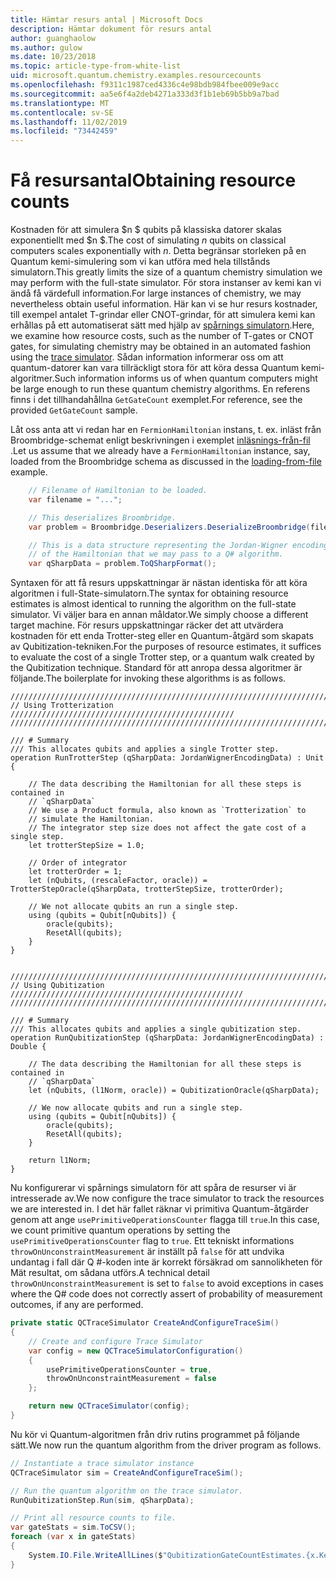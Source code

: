 ```yaml
---
title: Hämtar resurs antal | Microsoft Docs
description: Hämtar dokument för resurs antal
author: guanghaolow
ms.author: gulow
ms.date: 10/23/2018
ms.topic: article-type-from-white-list
uid: microsoft.quantum.chemistry.examples.resourcecounts
ms.openlocfilehash: f9311c1987ced4336c4e98bdb984fbee009e9acc
ms.sourcegitcommit: aa5e6f4a2deb4271a333d3f1b1eb69b5bb9a7bad
ms.translationtype: MT
ms.contentlocale: sv-SE
ms.lasthandoff: 11/02/2019
ms.locfileid: "73442459"
---
```

# <a name="obtaining-resource-counts"></a><span data-ttu-id="d3d19-103">Få resursantal</span><span class="sxs-lookup"><span data-stu-id="d3d19-103">Obtaining resource counts</span></span>

<span data-ttu-id="d3d19-104">Kostnaden för att simulera $n $ qubits på klassiska datorer skalas exponentiellt med $n $.</span><span class="sxs-lookup"><span data-stu-id="d3d19-104">The cost of simulating $n$ qubits on classical computers scales exponentially with $n$.</span></span> <span data-ttu-id="d3d19-105">Detta begränsar storleken på en Quantum kemi-simulering som vi kan utföra med hela tillstånds simulatorn.</span><span class="sxs-lookup"><span data-stu-id="d3d19-105">This greatly limits the size of a quantum chemistry simulation we may perform with the full-state simulator.</span></span> <span data-ttu-id="d3d19-106">För stora instanser av kemi kan vi ändå få värdefull information.</span><span class="sxs-lookup"><span data-stu-id="d3d19-106">For large instances of chemistry, we may nevertheless obtain useful information.</span></span> <span data-ttu-id="d3d19-107">Här kan vi se hur resurs kostnader, till exempel antalet T-grindar eller CNOT-grindar, för att simulera kemi kan erhållas på ett automatiserat sätt med hjälp av [spårnings simulatorn](xref:microsoft.quantum.machines.qc-trace-simulator.intro).</span><span class="sxs-lookup"><span data-stu-id="d3d19-107">Here, we examine how resource costs, such as the number of T-gates or CNOT gates, for simulating chemistry may be obtained in an automated fashion using the [trace simulator](xref:microsoft.quantum.machines.qc-trace-simulator.intro).</span></span> <span data-ttu-id="d3d19-108">Sådan information informerar oss om att quantum-datorer kan vara tillräckligt stora för att köra dessa Quantum kemi-algoritmer.</span><span class="sxs-lookup"><span data-stu-id="d3d19-108">Such information informs us of when quantum computers might be large enough to run these quantum chemistry algorithms.</span></span> <span data-ttu-id="d3d19-109">En referens finns i det tillhandahållna `GetGateCount` exemplet.</span><span class="sxs-lookup"><span data-stu-id="d3d19-109">For reference, see the provided `GetGateCount` sample.</span></span>

<span data-ttu-id="d3d19-110">Låt oss anta att vi redan har en `FermionHamiltonian` instans, t. ex. inläst från Broombridge-schemat enligt beskrivningen i exemplet [inläsnings-från-fil](xref:microsoft.quantum.chemistry.examples.loadhamiltonian) .</span><span class="sxs-lookup"><span data-stu-id="d3d19-110">Let us assume that we already have a `FermionHamiltonian` instance, say, loaded from the Broombridge schema as discussed in the [loading-from-file](xref:microsoft.quantum.chemistry.examples.loadhamiltonian) example.</span></span> 

```csharp
    // Filename of Hamiltonian to be loaded.
    var filename = "...";

    // This deserializes Broombridge.
    var problem = Broombridge.Deserializers.DeserializeBroombridge(filename).ProblemDescriptions.First();

    // This is a data structure representing the Jordan-Wigner encoding 
    // of the Hamiltonian that we may pass to a Q# algorithm.
    var qSharpData = problem.ToQSharpFormat();
```

<span data-ttu-id="d3d19-111">Syntaxen för att få resurs uppskattningar är nästan identiska för att köra algoritmen i full-State-simulatorn.</span><span class="sxs-lookup"><span data-stu-id="d3d19-111">The syntax for obtaining resource estimates is almost identical to running the algorithm on the full-state simulator.</span></span> <span data-ttu-id="d3d19-112">Vi väljer bara en annan måldator.</span><span class="sxs-lookup"><span data-stu-id="d3d19-112">We simply choose a different target machine.</span></span> <span data-ttu-id="d3d19-113">För resurs uppskattningar räcker det att utvärdera kostnaden för ett enda Trotter-steg eller en Quantum-åtgärd som skapats av Qubitization-tekniken.</span><span class="sxs-lookup"><span data-stu-id="d3d19-113">For the purposes of resource estimates, it suffices to evaluate the cost of a single Trotter step, or a quantum walk created by the Qubitization technique.</span></span> <span data-ttu-id="d3d19-114">Standard för att anropa dessa algoritmer är följande.</span><span class="sxs-lookup"><span data-stu-id="d3d19-114">The boilerplate for invoking these algorithms is as follows.</span></span>

```qsharp
//////////////////////////////////////////////////////////////////////////
// Using Trotterization //////////////////////////////////////////////////
//////////////////////////////////////////////////////////////////////////

/// # Summary
/// This allocates qubits and applies a single Trotter step.
operation RunTrotterStep (qSharpData: JordanWignerEncodingData) : Unit {
    
    // The data describing the Hamiltonian for all these steps is contained in
    // `qSharpData`
    // We use a Product formula, also known as `Trotterization` to
    // simulate the Hamiltonian.
    // The integrator step size does not affect the gate cost of a single step.
    let trotterStepSize = 1.0;
    
    // Order of integrator
    let trotterOrder = 1;
    let (nQubits, (rescaleFactor, oracle)) = TrotterStepOracle(qSharpData, trotterStepSize, trotterOrder);
    
    // We not allocate qubits an run a single step.
    using (qubits = Qubit[nQubits]) {
        oracle(qubits);
        ResetAll(qubits);
    }
}


//////////////////////////////////////////////////////////////////////////
// Using Qubitization ////////////////////////////////////////////////////
//////////////////////////////////////////////////////////////////////////

/// # Summary
/// This allocates qubits and applies a single qubitization step.
operation RunQubitizationStep (qSharpData: JordanWignerEncodingData) : Double {
    
    // The data describing the Hamiltonian for all these steps is contained in
    // `qSharpData`
    let (nQubits, (l1Norm, oracle)) = QubitizationOracle(qSharpData);
    
    // We now allocate qubits and run a single step.
    using (qubits = Qubit[nQubits]) {
        oracle(qubits);
        ResetAll(qubits);
    }
    
    return l1Norm;
}
```

<span data-ttu-id="d3d19-115">Nu konfigurerar vi spårnings simulatorn för att spåra de resurser vi är intresserade av.</span><span class="sxs-lookup"><span data-stu-id="d3d19-115">We now configure the trace simulator to track the resources we are interested in.</span></span> <span data-ttu-id="d3d19-116">I det här fallet räknar vi primitiva Quantum-åtgärder genom att ange `usePrimitiveOperationsCounter` flagga till `true`.</span><span class="sxs-lookup"><span data-stu-id="d3d19-116">In this case, we count primitive quantum operations by setting the `usePrimitiveOperationsCounter` flag to `true`.</span></span> <span data-ttu-id="d3d19-117">Ett tekniskt informations `throwOnUnconstraintMeasurement` är inställt på `false` för att undvika undantag i fall där Q #-koden inte är korrekt försäkrad om sannolikheten för Mät resultat, om sådana utförs.</span><span class="sxs-lookup"><span data-stu-id="d3d19-117">A technical detail `throwOnUnconstraintMeasurement` is set to `false` to avoid exceptions in cases where the Q# code does not correctly assert of probability of measurement outcomes, if any are performed.</span></span>

```csharp
private static QCTraceSimulator CreateAndConfigureTraceSim()
{
    // Create and configure Trace Simulator
    var config = new QCTraceSimulatorConfiguration()
    {
        usePrimitiveOperationsCounter = true,
        throwOnUnconstraintMeasurement = false
    };

    return new QCTraceSimulator(config);
}
```

<span data-ttu-id="d3d19-118">Nu kör vi Quantum-algoritmen från driv rutins programmet på följande sätt.</span><span class="sxs-lookup"><span data-stu-id="d3d19-118">We now run the quantum algorithm from the driver program as follows.</span></span>

```csharp
// Instantiate a trace simulator instance
QCTraceSimulator sim = CreateAndConfigureTraceSim();

// Run the quantum algorithm on the trace simulator.
RunQubitizationStep.Run(sim, qSharpData);

// Print all resource counts to file.
var gateStats = sim.ToCSV();
foreach (var x in gateStats)
{
    System.IO.File.WriteAllLines($"QubitizationGateCountEstimates.{x.Key}.csv", new string[] { x.Value });
}
```